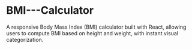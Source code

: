 # BMI---Calculator
A responsive Body Mass Index (BMI) calculator built with React, allowing users to compute BMI based on height and weight, with instant visual categorization.
